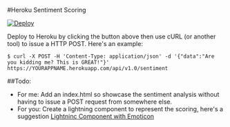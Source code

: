 #Heroku Sentiment Scoring

[![Deploy](https://www.herokucdn.com/deploy/button.png)](https://heroku.com/deploy?template=https://github.com/feliperyan/heroku_sentiment)

Deploy to Heroku by clicking the button above then use cURL (or another tool) to issue a HTTP POST. Here's an example:

```
$ curl -X POST -H 'Content-Type: application/json' -d '{"data":"Are you kidding me? This is GREAT!"}' https://YOURAPPNAME.herokuapp.com/api/v1.0/sentiment
```

##Todo:

- For me: Add an index.html so showcase the sentiment analysis without having to issue a POST request from somewhere else.
- For you: Create a lightning component to represent the scoring, here's a suggestion
    [Lightninc Component with Emoticon](https://org62.my.salesforce.com/servlet/servlet.FileDownload?file=0150M000003okh8)